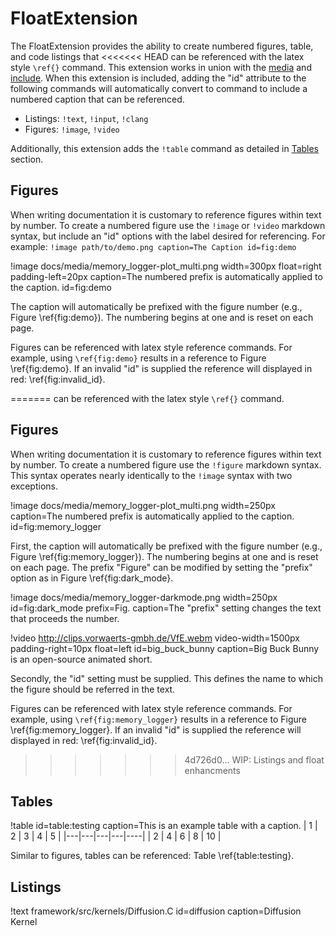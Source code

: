 # FloatExtension

The FloatExtension provides the ability to create numbered figures, table, and code listings that
<<<<<<< HEAD
can be referenced with the latex style `\ref{}` command. This extension works in union with
the [media](extensions/media.md) and [include](extensions/include.md). When this extension is
included, adding the "id" attribute to the following commands will automatically convert to command
to include a numbered caption that can be referenced.

* Listings: `!text`, `!input`, `!clang`
* Figures: `!image`, `!video`

Additionally, this extension adds the `!table` command as detailed in [Tables](#tables) section.

## Figures

When writing documentation it is customary to reference figures within text by number. To create a numbered figure use
the `!image` or `!video` markdown syntax, but include an "id" options with the label desired for referencing. For example: `!image path/to/demo.png caption=The Caption id=fig:demo`

!image docs/media/memory_logger-plot_multi.png width=300px float=right padding-left=20px caption=The numbered prefix is automatically applied to the caption. id=fig:demo

The caption will automatically be prefixed with the figure number (e.g., Figure \ref{fig:demo}). The
numbering begins at one and is reset on each page.

Figures can be referenced with latex style reference commands. For example, using `\ref{fig:demo}` results in a
reference to Figure \ref{fig:demo}. If an invalid "id" is supplied the reference will displayed in red: \ref{fig:invalid_id}.



<!--
!video http://clips.vorwaerts-gmbh.de/VfE.webm video-width=1500px padding-right=10px float=left id=big_buck_bunny caption=Big Buck Bunny is an open-source animated short.
-->

=======
can be referenced with the latex style `\ref{}` command.

## Figures
When writing documentation it is customary to reference figures within text by number. To create a numbered figure use
the `!figure` markdown syntax. This syntax operates nearly identically to the `!image` syntax with two exceptions.

!image docs/media/memory_logger-plot_multi.png width=250px caption=The numbered prefix is automatically applied to the caption. id=fig:memory_logger

First, the caption will automatically be prefixed with the figure number (e.g., Figure \ref{fig:memory_logger}). The
numbering begins at one and is reset on each page. The prefix "Figure" can be modified by setting
the "prefix" option as in Figure \ref{fig:dark_mode}.

!image docs/media/memory_logger-darkmode.png width=250px id=fig:dark_mode prefix=Fig. caption=The "prefix" setting changes the text that proceeds the number.

!video http://clips.vorwaerts-gmbh.de/VfE.webm video-width=1500px padding-right=10px float=left id=big_buck_bunny caption=Big Buck Bunny is an open-source animated short.

Secondly, the "id" setting must be supplied. This defines the name to which the figure should be referred in the text.

Figures can be referenced with latex style reference commands. For example, using `\ref{fig:memory_logger}` results in a
reference to Figure \ref{fig:memory_logger}. If an invalid "id" is supplied the reference will displayed in red: \ref{fig:invalid_id}.
>>>>>>> 4d726d0... WIP: Listings and float enhancments


## Tables

!table id=table:testing caption=This is an example table with a caption.
| 1 | 2 | 3 | 4 | 5 |
|---|---|---|---|----|
| 2 | 4 | 6 | 8 | 10 |

Similar to figures, tables can be referenced: Table \ref{table:testing}.

## Listings

!text framework/src/kernels/Diffusion.C id=diffusion caption=Diffusion Kernel
